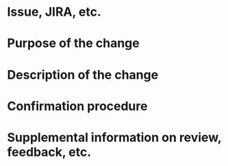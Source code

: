 # Issue, JIRA, etc.
# Purpose of the change
# Description of the change
# Confirmation procedure
# Supplemental information on review, feedback, etc.